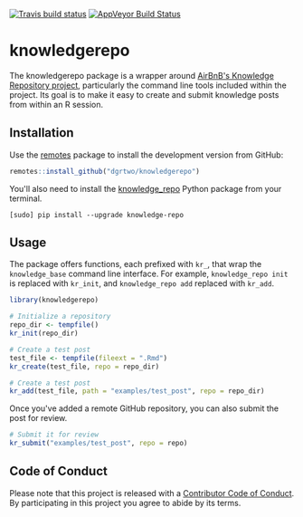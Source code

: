 

[![Travis build status](https://travis-ci.org/dgrtwo/knowledgerepo.svg?branch=master)](https://travis-ci.org/dgrtwo/knowledgerepo)
[![AppVeyor Build Status](https://ci.appveyor.com/dgrtwo/knowledgerepo)](https://ci.appveyor.com/api/projects/status/github//dgrtwo/knowledgerepo/?branch=master&svg=true)

# knowledgerepo

The knowledgerepo package is a wrapper around [AirBnB's Knowledge Repository project](https://github.com/airbnb/knowledge-repo), particularly the command line tools included within the project. Its goal is to make it easy to create and submit knowledge posts from within an R session.

## Installation

Use the [remotes](https://cran.r-project.org/web/packages/remotes/index.html) package to install the development version from GitHub:


```r
remotes::install_github("dgrtwo/knowledgerepo")
```

You'll also need to install the [knowledge_repo](https://github.com/airbnb/knowledge-repo) Python package from your terminal.

```
[sudo] pip install --upgrade knowledge-repo
```

## Usage

The package offers functions, each prefixed with `kr_`, that wrap the `knowledge_base` command line interface. For example, `knowledge_repo init` is replaced with `kr_init`, and `knowledge_repo add` replaced with `kr_add`.


```r
library(knowledgerepo)

# Initialize a repository
repo_dir <- tempfile()
kr_init(repo_dir)

# Create a test post
test_file <- tempfile(fileext = ".Rmd")
kr_create(test_file, repo = repo_dir)

# Create a test post
kr_add(test_file, path = "examples/test_post", repo = repo_dir)
```

Once you've added a remote GitHub repository, you can also submit the post for review.


```r
# Submit it for review
kr_submit("examples/test_post", repo = repo)
```

## Code of Conduct

Please note that this project is released with a [Contributor Code of Conduct](CODE_OF_CONDUCT.md).
By participating in this project you agree to abide by its terms.

